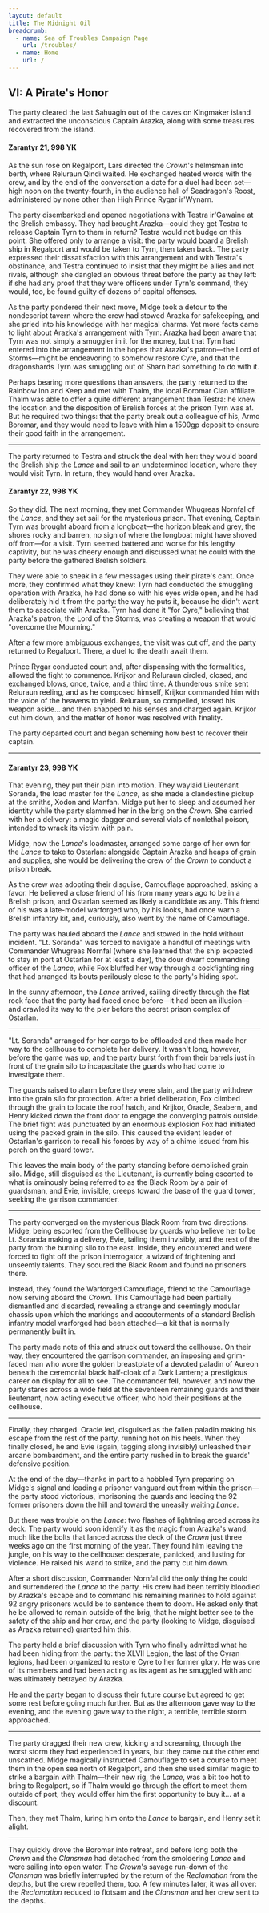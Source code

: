 ```yaml
---
layout: default
title: The Midnight Oil
breadcrumb:
  - name: Sea of Troubles Campaign Page
    url: /troubles/
  - name: Home
    url: /
---
```

## VI: A Pirate's Honor

The party cleared the last Sahuagin out of the caves on Kingmaker island and extracted the unconscious Captain Arazka, along with some treasures recovered from the island.

#### Zarantyr 21, 998 YK

As the sun rose on Regalport, Lars directed the *Crown*'s helmsman into berth, where Reluraun Qindi waited. He exchanged heated words with the crew, and by the end of the conversation a date for a duel had been set—high noon on the twenty-fourth, in the audience hall of Seadragon's Roost, administered by none other than High Prince Rygar ir'Wynarn.

The party disembarked and opened negotiations with Testra ir'Gawaine at the Brelish embassy. They had brought Arazka—could they get Testra to release Captain Tyrn to them in return? Testra would not budge on this point. She offered only to arrange a visit: the party would board a Brelish ship in Regalport and would be taken to Tyrn, then taken back. The party expressed their dissatisfaction with this arrangement and with Testra's obstinance, and Testra continued to insist that they might be allies and not rivals, although she dangled an obvious threat before the party as they left: if she had any proof that they were officers under Tyrn's command, they would, too, be found guilty of dozens of capital offenses.

As the party pondered their next move, Midge took a detour to the nondescript tavern where the crew had stowed Arazka for safekeeping, and she pried into his knowledge with her magical charms. Yet more facts came to light about Arazka's arrangement with Tyrn: Arazka had been aware that Tyrn was not simply a smuggler in it for the money, but that Tyrn had entered into the arrangement in the hopes that Arazka's patron—the Lord of Storms—might be endeavoring to somehow restore Cyre, and that the dragonshards Tyrn was smuggling out of Sharn had something to do with it.

Perhaps bearing more questions than answers, the party returned to the Rainbow Inn and Keep and met with Thalm, the local Boromar Clan affiliate. Thalm was able to offer a quite different arrangement than Testra: he knew the location and the disposition of Brelish forces at the prison Tyrn was at. But he required two things: that the party break out a colleague of his, Armo Boromar, and they would need to leave with him a 1500gp deposit to ensure their good faith in the arrangement.

---

The party returned to Testra and struck the deal with her: they would board the Brelish ship the *Lance* and sail to an undetermined location, where they would visit Tyrn. In return, they would hand over Arazka.

#### Zarantyr 22, 998 YK

So they did. The next morning, they met Commander Whugreas Nornfal of the *Lance*, and they set sail for the mysterious prison. That evening, Captain Tyrn was brought aboard from a longboat—the horizon bleak and grey, the shores rocky and barren, no sign of where the longboat might have shoved off from—for a visit. Tyrn seemed battered and worse for his lengthy captivity, but he was cheery enough and discussed what he could with the party before the gathered Brelish soldiers.

They were able to sneak in a few messages using their pirate's cant. Once more, they confirmed what they knew: Tyrn had conducted the smuggling operation with Arazka, he had done so with his eyes wide open, and he had deliberately hid it from the party: the way he puts it, because he didn't want them to associate with Arazka. Tyrn had done it "for Cyre," believing that Arazka's patron, the Lord of the Storms, was creating a weapon that would "overcome the Mourning."

After a few more ambiguous exchanges, the visit was cut off, and the party returned to Regalport. There, a duel to the death await them.

Prince Rygar conducted court and, after dispensing with the formalities, allowed the fight to commence. Krijkor and Reluraun circled, closed, and exchanged blows, once, twice, and a third time. A thunderous smite sent Reluraun reeling, and as he composed himself, Krijkor commanded him with the voice of the heavens to yield. Reluraun, so compelled, tossed his weapon aside... and then snapped to his senses and charged again. Krijkor cut him down, and the matter of honor was resolved with finality.

The party departed court and began scheming how best to recover their captain.

---

#### Zarantyr 23, 998 YK

That evening, they put their plan into motion. They waylaid Lieutenant Soranda, the load master for the *Lance*, as she made a clandestine pickup at the smiths, Xodon and Manfan. Midge put her to sleep and assumed her identity while the party slammed her in the brig on the *Crown*. She carried with her a delivery: a magic dagger and several vials of nonlethal poison, intended to wrack its victim with pain.

Midge, now the *Lance*'s loadmaster, arranged some cargo of her own for the *Lance* to take to Ostarlan: alongside Captain Arazka and heaps of grain and supplies, she would be delivering the crew of the *Crown* to conduct a prison break.

As the crew was adopting their disguise, Camouflage approached, asking a favor. He believed a close friend of his from many years ago to be in a Brelish prison, and Ostarlan seemed as likely a candidate as any. This friend of his was a late-model warforged who, by his looks, had once warn a Brelish infantry kit, and, curiously, also went by the name of Camouflage.

The party was hauled aboard the *Lance* and stowed in the hold without incident. "Lt. Soranda" was forced to navigate a handful of meetings with Commander Whugreas Nornfal (where she learned that the ship expected to stay in port at Ostarlan for at least a day), the dour dwarf commanding officer of the *Lance*, while Fox bluffed her way through a cockfighting ring that had arranged its bouts perilously close to the party's hiding spot.

In the sunny afternoon, the *Lance* arrived, sailing directly through the flat rock face that the party had faced once before—it had been an illusion—and crawled its way to the pier before the secret prison complex of Ostarlan.

---

"Lt. Soranda" arranged for her cargo to be offloaded and then made her way to the cellhouse to complete her delivery. It wasn't long, however, before the game was up, and the party burst forth from their barrels just in front of the grain silo to incapacitate the guards who had come to investigate them.

The guards raised to alarm before they were slain, and the party withdrew into the grain silo for protection. After a brief deliberation, Fox climbed through the grain to locate the roof hatch, and Krijkor, Oracle, Seabern, and Henry kicked down the front door to engage the converging patrols outside. The brief fight was punctuated by an enormous explosion Fox had initiated using the packed grain in the silo. This caused the evident leader of Ostarlan's garrison to recall his forces by way of a chime issued from his perch on the guard tower.

This leaves the main body of the party standing before demolished grain silo. Midge, still disguised as the Lieutenant, is currently being escorted to what is ominously being referred to as the Black Room by a pair of guardsman, and Evie, invisible, creeps toward the base of the guard tower, seeking the garrison commander.

---

The party converged on the mysterious Black Room from two directions: Midge, being escorted from the Cellhouse by guards who believe her to be Lt. Soranda making a delivery, Evie, tailing them invisibly, and the rest of the party from the burning silo to the east. Inside, they encountered and were forced to fight off the prison interrogator, a wizard of frightening and unseemly talents. They scoured the Black Room and found no prisoners there.

Instead, they found the Warforged Camouflage, friend to the Camouflage now serving aboard the *Crown*. This Camouflage had been partially dismantled and discarded, revealing a strange and seemingly modular chassis upon which the markings and accouterments of a standard Brelish infantry model warforged had been attached—a kit that is normally permanently built in.

The party made note of this and struck out toward the cellhouse. On their way, they encountered the garrison commander, an imposing and grim-faced man who wore the golden breastplate of a devoted paladin of Aureon beneath the ceremonial black half-cloak of a Dark Lantern; a prestigious career on display for all to see. The commander fell, however, and now the party stares across a wide field at the seventeen remaining guards and their lieutenant, now acting executive officer, who hold their positions at the cellhouse.

---

Finally, they charged. Oracle led, disguised as the fallen paladin making his escape from the rest of the party, running hot on his heels. When they finally closed, he and Evie (again, tagging along invisibly) unleashed their arcane bombardment, and the entire party rushed in to break the guards' defensive position.

At the end of the day—thanks in part to a hobbled Tyrn preparing on Midge's signal and leading a prisoner vanguard out from within the prison—the party stood victorious, imprisoning the guards and leading the 92 former prisoners down the hill and toward the uneasily waiting *Lance*.

But there was trouble on the *Lance*: two flashes of lightning arced across its deck. The party would soon identify it as the magic from Arazka's wand, much like the bolts that lanced across the deck of the *Crown* just three weeks ago on the first morning of the year. They found him leaving the jungle, on his way to the cellhouse: desperate, panicked, and lusting for violence. He raised his wand to strike, and the party cut him down.

After a short discussion, Commander Nornfal did the only thing he could and surrendered the *Lance* to the party. His crew had been terribly bloodied by Arazka's escape and to command his remaining marines to hold against 92 angry prisoners would be to sentence them to doom. He asked only that he be allowed to remain outside of the brig, that he might better see to the safety of the ship and her crew, and the party (looking to Midge, disguised as Arazka returned) granted him this.

The party held a brief discussion with Tyrn who finally admitted what he had been hiding from the party: the XLVII Legion, the last of the Cyran legions, had been organized to restore Cyre to her former glory. He was one of its members and had been acting as its agent as he smuggled with and was ultimately betrayed by Arazka.

He and the party began to discuss their future course but agreed to get some rest before going much further. But as the afternoon gave way to the evening, and the evening gave way to the night, a terrible, terrible storm approached.

---

The party dragged their new crew, kicking and screaming, through the worst storm they had experienced in years, but they came out the other end unscathed. Midge magically instructed Camouflage to set a course to meet them in the open sea north of Regalport, and then she used similar magic to strike a bargain with Thalm—their new rig, the *Lance*, was a bit too hot to bring to Regalport, so if Thalm would go through the effort to meet them outside of port, they would offer him the first opportunity to buy it... at a discount.

Then, they met Thalm, luring him onto the *Lance* to bargain, and Henry set it alight.

---

They quickly drove the Boromar into retreat, and before long both the *Crown* and the *Clansman* had detached from the smoldering *Lance* and were sailing into open water. The *Crown*'s savage run-down of the *Clansman* was briefly interrupted by the return of the *Reclamation* from the depths, but the crew repelled them, too. A few minutes later, it was all over: the *Reclamation* reduced to flotsam and the *Clansman* and her crew sent to the depths.
